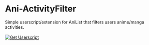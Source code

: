 # Ani-ActivityFilter
Simple userscript/extension for AniList that filters users anime/manga activities.
<br><br><a href="https://github.com/KanashiiDev/Ani-ActivityFilter/raw/main/activity-filter.user.js"><img src="https://shields.io/badge/Activity%20Filter-Install%20Userscript-brightgreen" alt="Get Userscript"/></a>
